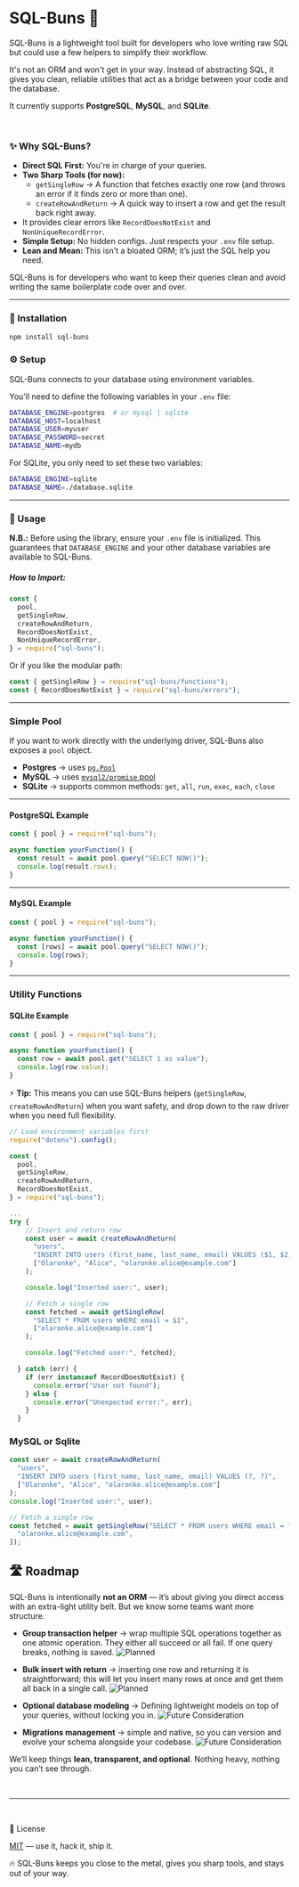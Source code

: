 # SQL-Buns 🥯

SQL-Buns is a lightweight tool built for developers who love writing raw SQL but could use a few helpers to simplify their workflow.

It's not an ORM and won't get in your way. Instead of abstracting SQL, it gives you clean, reliable utilities that act as a bridge between your code and the database.

It currently supports **PostgreSQL**, **MySQL**, and **SQLite**.

<br/>

### ✨ Why SQL-Buns?

- **Direct SQL First:** You're in charge of your queries.
- **Two Sharp Tools (for now):**
  - `getSingleRow` → A function that fetches exactly one row (and throws an error if it finds zero or more than one).
  - `createRowAndReturn` → A quick way to insert a row and get the result back right away.
- It provides clear errors like `RecordDoesNotExist` and `NonUniqueRecordError`.
- **Simple Setup:** No hidden configs. Just respects your `.env` file setup.
- **Lean and Mean:** This isn't a bloated ORM; it’s just the SQL help you need.

SQL-Buns is for developers who want to keep their queries clean and avoid writing the same boilerplate code over and over.

---

### 🚀 Installation

```bash
npm install sql-buns
```

### ⚙️ Setup

SQL-Buns connects to your database using environment variables.

You'll need to define the following variables in your `.env` file:

```bash
DATABASE_ENGINE=postgres  # or mysql | sqlite
DATABASE_HOST=localhost
DATABASE_USER=myuser
DATABASE_PASSWORD=secret
DATABASE_NAME=mydb
```

For SQLite, you only need to set these two variables:

```bash
DATABASE_ENGINE=sqlite
DATABASE_NAME=./database.sqlite
```

---

### 🔨 Usage

**N.B.:** Before using the library, ensure your `.env` file is initialized. This guarantees that `DATABASE_ENGINE` and your other database variables are available to SQL-Buns.

##### How to Import:

```javascript
const {
  pool,
  getSingleRow,
  createRowAndReturn,
  RecordDoesNotExist,
  NonUniqueRecordError,
} = require("sql-buns");
```

Or if you like the modular path:

```javascript
const { getSingleRow } = require("sql-buns/functions");
const { RecordDoesNotExist } = require("sql-buns/errors");
```

---

### Simple Pool

If you want to work directly with the underlying driver, SQL-Buns also exposes a `pool` object.

- **Postgres** → uses [`pg.Pool`](https://node-postgres.com/apis/pool)
- **MySQL** → uses [`mysql2/promise` pool](https://github.com/sidorares/node-mysql2#using-promise-wrapper)
- **SQLite** → supports common methods:
  `get`, `all`, `run`, `exec`, `each`, `close`

---

#### PostgreSQL Example

```js
const { pool } = require("sql-buns");

async function yourFunction() {
  const result = await pool.query("SELECT NOW()");
  console.log(result.rows);
}
```

---

#### MySQL Example

```js
const { pool } = require("sql-buns");

async function yourFunction() {
  const [rows] = await pool.query("SELECT NOW()");
  console.log(rows);
}
```

---

### Utility Functions

#### SQLite Example

```js
const { pool } = require("sql-buns");

async function yourFunction() {
  const row = await pool.get("SELECT 1 as value");
  console.log(row.value);
}
```

⚡ **Tip:** This means you can use SQL-Buns helpers (`getSingleRow`, `createRowAndReturn`) when you want safety, and drop down to the raw driver when you need full flexibility.

```javascript
// Load environment variables first
require("dotenv").config();

const {
  pool,
  getSingleRow,
  createRowAndReturn,
  RecordDoesNotExist,
} = require("sql-buns");
```

```javascript
...
try {
    // Insert and return row
    const user = await createRowAndReturn(
      "users",
      "INSERT INTO users (first_name, last_name, email) VALUES ($1, $2, $3)",
      ["Olaronke", "Alice", "olaronke.alice@example.com"]
    );

    console.log("Inserted user:", user);

    // Fetch a single row
    const fetched = await getSingleRow(
      "SELECT * FROM users WHERE email = $1",
      ["olaronke.alice@example.com"]
    );

    console.log("Fetched user:", fetched);

  } catch (err) {
    if (err instanceof RecordDoesNotExist) {
      console.error("User not found");
    } else {
      console.error("Unexpected error:", err);
    }
  }

```

### MySQL or Sqlite

```javascript
const user = await createRowAndReturn(
  "users",
  "INSERT INTO users (first_name, last_name, email) VALUES (?, ?)",
  ["Olaronke", "Alice", "olaronke.alice@example.com"]
);
console.log("Inserted user:", user);

// Fetch a single row
const fetched = await getSingleRow("SELECT * FROM users WHERE email = ?", [
  "olaronke.alice@example.com",
]);
```

## 🛣️ Roadmap

SQL-Buns is intentionally **not an ORM** — it’s about giving you direct access with an extra-light utility belt. But we know some teams want more structure.

- **Group transaction helper** → wrap multiple SQL operations together as one atomic operation. They either all succeed or all fail. If one query breaks, nothing is saved.
  ![Planned](https://img.shields.io/badge/status-planned-blue)

- **Bulk insert with return** → inserting one row and returning it is straightforward; this will let you insert many rows at once and get them all back in a single call.
  ![Planned](https://img.shields.io/badge/status-planned-blue)

- **Optional database modeling** → Defining lightweight models on top of your queries, without locking you in.
  ![Future Consideration](https://img.shields.io/badge/status-future%20consideration-yellow)

- **Migrations management** → simple and native, so you can version and evolve your schema alongside your codebase.
  ![Future Consideration](https://img.shields.io/badge/status-future%20consideration-yellow)

We’ll keep things **lean, transparent, and optional**. Nothing heavy, nothing you can’t see through.

<br/>

---

<br/>

📜 License

[MIT](./LICENSE) — use it, hack it, ship it.

🔥 SQL-Buns keeps you close to the metal, gives you sharp tools, and stays out of your way.
